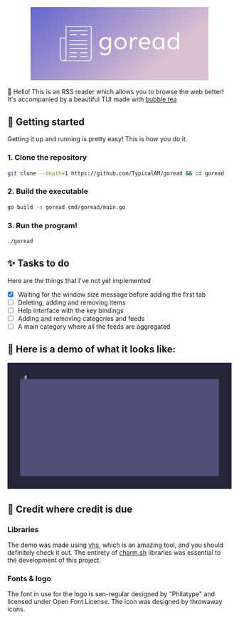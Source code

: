 <p align="center">
    <img width="400" src="assets/cover.png" />
</p>

👋 Hello! This is an RSS reader which allows you to browse the web better! It's accompanied by a beautiful TUI made with [bubble tea](https://github.com/charmbracelet/bubbletea)

## 🌃 Getting started

Getting it up and running is pretty easy! This is how you do it.

### 1. Clone the repository

```sh
git clone --depth=1 https://github.com/TypicalAM/goread && cd goread
```

### 2. Build the executable

```sh
go build -o goread cmd/goread/main.go
```

### 3. Run the program!

```sh
./goread
```

## ✨ Tasks to do

Here are the things that I've not yet implemented

- [X] Waiting for the window size message before adding the first tab
- [ ] Deleting, adding and removing items
- [ ] Help interface with the key bindings
- [ ] Adding and removing categories and feeds
- [ ] A main category where all the feeds are aggregated

## 📸 Here is a demo of what it looks like:

<p align="center">
    <img width="700" src="assets/example1.gif" />
</p>

## 💁 Credit where credit is due

### Libraries

The demo was made using [vhs](https://github.com/charmbracelet/vhs/), which is an amazing tool, and you should definitely check it out. The entirety of [charm.sh](https://charm.sh) libraries was essential to the development of this project.

### Fonts & logo

The font in use for the logo is sen-regular designed by "Philatype" and licensed under Open Font License. The icon was designed by throwaway icons.

